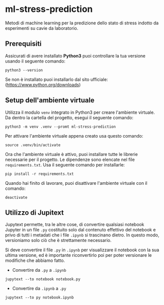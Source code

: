 # ml-stress-prediction
Metodi di machine learning per la predizione dello stato di stress indotto da esperimenti su cavie da laboratorio.

## Prerequisiti

Assicurati di avere installato **Python3** puoi controllare la tua versione usando il seguente comando:
```
python3 --version
```
Se non è installato puoi installarlo dal sito ufficiale: (https://www.python.org/downloads)

## Setup dell'ambiente virtuale

Utilizza il modulo `venv` integrato in Python3 per creare l'ambiente virtuale. Da dentro la cartella del progetto, esegui il seguente comando:
```
python3 -m venv .venv --promt ml-stress-prediction
```

Per attivare l'ambiente virtuale appena creato usa questo comando:
```
source .venv/bin/activate
```

Ora che l'ambiente virtuale è attivo, puoi installare tutte le librerie necessarie per il progetto. Le dipendenze sono elencate nel file `requirements.txt`. Usa il seguente comando per installarle:
```
pip install -r requirements.txt
```

Quando hai finito di lavorare, puoi disattivare l'ambiente virtuale con il comando:
```
deactivate
```

## Utilizzo di Jupitext

Jupytext permette, tra le altre cose, di convertire qualsiasi notebook Jupyter in un file `.py` costituito solo dal contenuto effettivo del notebook e privo di tutti i metadati che i file `.ipynb` si trascinano dietro. In questo modo, versioniamo solo ciò che è strettamente necessario.

Si deve convertire il file `.py` in `.ipynb` per visualizzare il notebook con la sua ultima versione, ed è importante riconvertirlo poi per poter versionare le modifiche che abbiamo fatto.

- Convertire da `.py` a `.ipynb`
```
jupytext --to notebook notebook.py
```

- Convertire da `.ipynb` a `.py`
```
jupytext --to py notebook.ipynb 
```